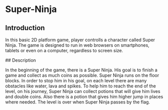 # Super-Ninja
## Introduction
<p>In this basic 2D platform game, player controlls a character called Super Ninja. The game is designed to run in web browsers on smartphones, tablets or even on a computer, regardless to screen size.</p>
## Description
<p>In the beginning of the game, there is a Super Ninja. His goal is to finish a game and collect as much coins as possible. Super Ninja runs on the floor blocks. In order to stop him in his goal, on each level there are many obstacles like water, lava and spikes. To help him to reach the end of the level, on his journey, Super Ninja can collect potions that will give him lives and double coins. Also there is a potion that gives him higher jump in places where needed. The level is over when Super Ninja passes by the flag.</p>
